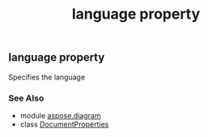 ﻿---
title: language property
second_title: Aspose.Diagram for Python via .NET API References
description: 
type: docs
weight: 130
url: /python-net/aspose.diagram/documentproperties/language/
is_root: false
---

## language property


Specifies the language

### See Also
* module [aspose.diagram](../../)
* class [DocumentProperties](/diagram/python-net/aspose.diagram/documentproperties)
